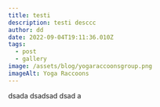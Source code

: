 ```yaml
---
title: testi
description: testi desccc
author: dd
date: 2022-09-04T19:11:36.010Z
tags:
  - post
  - gallery
image: /assets/blog/yogaraccoonsgroup.png
imageAlt: Yoga Raccoons
---
```

d﻿sada dsadsad  dsad a